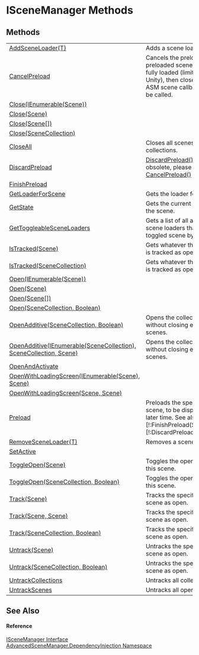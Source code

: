 # ISceneManager Methods




## Methods
<table>
<tr>
<td><a href="M_AdvancedSceneManager_DependencyInjection_ISceneManager_AddSceneLoader__1.md">AddSceneLoader(T)</a></td>
<td>Adds a scene loader.</td></tr>
<tr>
<td><a href="M_AdvancedSceneManager_DependencyInjection_ISceneManager_CancelPreload.md">CancelPreload</a></td>
<td>Cancels the preload. All preloaded scenes will be fully loaded (limitation by Unity), then closed. No ASM scene callbacks will be called.</td></tr>
<tr>
<td><a href="M_AdvancedSceneManager_DependencyInjection_ISceneManager_Close_3.md">Close(IEnumerable(Scene))</a></td>
<td> </td></tr>
<tr>
<td><a href="M_AdvancedSceneManager_DependencyInjection_ISceneManager_Close.md">Close(Scene)</a></td>
<td> </td></tr>
<tr>
<td><a href="M_AdvancedSceneManager_DependencyInjection_ISceneManager_Close_1.md">Close(Scene[])</a></td>
<td> </td></tr>
<tr>
<td><a href="M_AdvancedSceneManager_DependencyInjection_ISceneManager_Close_2.md">Close(SceneCollection)</a></td>
<td> </td></tr>
<tr>
<td><a href="M_AdvancedSceneManager_DependencyInjection_ISceneManager_CloseAll.md">CloseAll</a></td>
<td>Closes all scenes and collections.</td></tr>
<tr>
<td><a href="M_AdvancedSceneManager_DependencyInjection_ISceneManager_DiscardPreload.md">DiscardPreload</a></td>
<td><a href="M_AdvancedSceneManager_Core_Runtime_DiscardPreload.md">DiscardPreload()</a> is obsolete, please use <a href="M_AdvancedSceneManager_Core_Runtime_CancelPreload.md">CancelPreload()</a> instead.</td></tr>
<tr>
<td><a href="M_AdvancedSceneManager_DependencyInjection_ISceneManager_FinishPreload.md">FinishPreload</a></td>
<td> </td></tr>
<tr>
<td><a href="M_AdvancedSceneManager_DependencyInjection_ISceneManager_GetLoaderForScene.md">GetLoaderForScene</a></td>
<td>Gets the loader for <em>scene</em>.</td></tr>
<tr>
<td><a href="M_AdvancedSceneManager_DependencyInjection_ISceneManager_GetState.md">GetState</a></td>
<td>Gets the current state of the scene.</td></tr>
<tr>
<td><a href="M_AdvancedSceneManager_DependencyInjection_ISceneManager_GetToggleableSceneLoaders.md">GetToggleableSceneLoaders</a></td>
<td>Gets a list of all added scene loaders that can be toggled scene by scene.</td></tr>
<tr>
<td><a href="M_AdvancedSceneManager_DependencyInjection_ISceneManager_IsTracked.md">IsTracked(Scene)</a></td>
<td>Gets whatever this scene is tracked as open.</td></tr>
<tr>
<td><a href="M_AdvancedSceneManager_DependencyInjection_ISceneManager_IsTracked_1.md">IsTracked(SceneCollection)</a></td>
<td>Gets whatever this scene is tracked as open.</td></tr>
<tr>
<td><a href="M_AdvancedSceneManager_DependencyInjection_ISceneManager_Open_3.md">Open(IEnumerable(Scene))</a></td>
<td> </td></tr>
<tr>
<td><a href="M_AdvancedSceneManager_DependencyInjection_ISceneManager_Open.md">Open(Scene)</a></td>
<td> </td></tr>
<tr>
<td><a href="M_AdvancedSceneManager_DependencyInjection_ISceneManager_Open_1.md">Open(Scene[])</a></td>
<td> </td></tr>
<tr>
<td><a href="M_AdvancedSceneManager_DependencyInjection_ISceneManager_Open_2.md">Open(SceneCollection, Boolean)</a></td>
<td> </td></tr>
<tr>
<td><a href="M_AdvancedSceneManager_DependencyInjection_ISceneManager_OpenAdditive.md">OpenAdditive(SceneCollection, Boolean)</a></td>
<td>Opens the collection without closing existing scenes.</td></tr>
<tr>
<td><a href="M_AdvancedSceneManager_DependencyInjection_ISceneManager_OpenAdditive_1.md">OpenAdditive(IEnumerable(SceneCollection), SceneCollection, Scene)</a></td>
<td>Opens the collection without closing existing scenes.</td></tr>
<tr>
<td><a href="M_AdvancedSceneManager_DependencyInjection_ISceneManager_OpenAndActivate.md">OpenAndActivate</a></td>
<td> </td></tr>
<tr>
<td><a href="M_AdvancedSceneManager_DependencyInjection_ISceneManager_OpenWithLoadingScreen_1.md">OpenWithLoadingScreen(IEnumerable(Scene), Scene)</a></td>
<td> </td></tr>
<tr>
<td><a href="M_AdvancedSceneManager_DependencyInjection_ISceneManager_OpenWithLoadingScreen.md">OpenWithLoadingScreen(Scene, Scene)</a></td>
<td> </td></tr>
<tr>
<td><a href="M_AdvancedSceneManager_DependencyInjection_ISceneManager_Preload.md">Preload</a></td>
<td>Preloads the specified scene, to be displayed at a later time. See also: [!:FinishPreload(Scene)], [!:DiscardPreload(Scene)].</td></tr>
<tr>
<td><a href="M_AdvancedSceneManager_DependencyInjection_ISceneManager_RemoveSceneLoader__1.md">RemoveSceneLoader(T)</a></td>
<td>Removes a scene loader.</td></tr>
<tr>
<td><a href="M_AdvancedSceneManager_DependencyInjection_ISceneManager_SetActive.md">SetActive</a></td>
<td> </td></tr>
<tr>
<td><a href="M_AdvancedSceneManager_DependencyInjection_ISceneManager_ToggleOpen.md">ToggleOpen(Scene)</a></td>
<td>Toggles the open state of this scene.</td></tr>
<tr>
<td><a href="M_AdvancedSceneManager_DependencyInjection_ISceneManager_ToggleOpen_1.md">ToggleOpen(SceneCollection, Boolean)</a></td>
<td>Toggles the open state of this scene.</td></tr>
<tr>
<td><a href="M_AdvancedSceneManager_DependencyInjection_ISceneManager_Track.md">Track(Scene)</a></td>
<td>Tracks the specified scene as open.</td></tr>
<tr>
<td><a href="M_AdvancedSceneManager_DependencyInjection_ISceneManager_Track_1.md">Track(Scene, Scene)</a></td>
<td>Tracks the specified scene as open.</td></tr>
<tr>
<td><a href="M_AdvancedSceneManager_DependencyInjection_ISceneManager_Track_2.md">Track(SceneCollection, Boolean)</a></td>
<td>Tracks the specified scene as open.</td></tr>
<tr>
<td><a href="M_AdvancedSceneManager_DependencyInjection_ISceneManager_Untrack.md">Untrack(Scene)</a></td>
<td>Untracks the specified scene as open.</td></tr>
<tr>
<td><a href="M_AdvancedSceneManager_DependencyInjection_ISceneManager_Untrack_1.md">Untrack(SceneCollection, Boolean)</a></td>
<td>Untracks the specified scene as open.</td></tr>
<tr>
<td><a href="M_AdvancedSceneManager_DependencyInjection_ISceneManager_UntrackCollections.md">UntrackCollections</a></td>
<td>Untracks all collections.</td></tr>
<tr>
<td><a href="M_AdvancedSceneManager_DependencyInjection_ISceneManager_UntrackScenes.md">UntrackScenes</a></td>
<td>Untracks all open scenes.</td></tr>
</table>

## See Also


#### Reference
<a href="T_AdvancedSceneManager_DependencyInjection_ISceneManager.md">ISceneManager Interface</a>  
<a href="N_AdvancedSceneManager_DependencyInjection.md">AdvancedSceneManager.DependencyInjection Namespace</a>  
